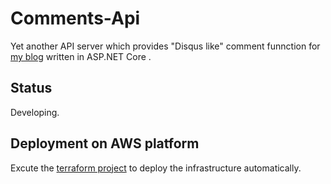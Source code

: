 # Comments-Api

Yet another API server which provides "Disqus like" comment funnction for [my blog](https://aguang.xyz) written in ASP.NET Core .

## Status

Developing.

## Deployment on AWS platform

Excute the [terraform project](https://github.com/aguang-xyz/comments-api/tree/master/deploy/aws) to deploy the infrastructure automatically.
